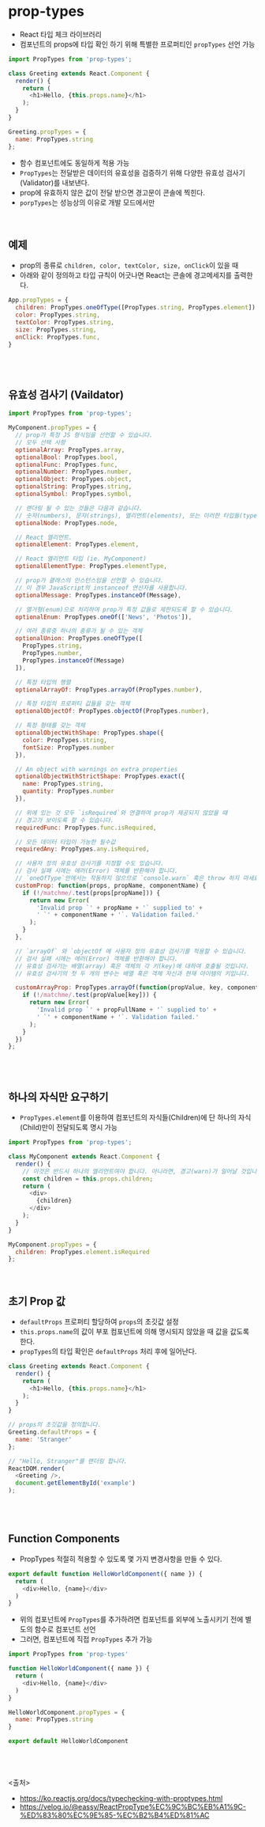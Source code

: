 # prop-types

- React 타입 체크 라이브러리
- 컴포넌트의 props에 타입 확인 하기 위해 특별한 프로퍼티인 `propTypes` 선언 가능

```js
import PropTypes from 'prop-types';

class Greeting extends React.Component {
  render() {
    return (
      <h1>Hello, {this.props.name}</h1>
    );
  }
}

Greeting.propTypes = {
  name: PropTypes.string
};
```

- 함수 컴포넌트에도 동일하게 적용 가능
- `PropTypes`는 전달받은 데이터의 유효성을 검증하기 위해 다양한 유효성 검사기(Validator)를 내보낸다.
- prop에 유효하지 않은 값이 전달 받으면 경고문이 콘솔에 찍힌다.
- `porpTypes`는 성능상의 이유로 개발 모드에서만

<br>

## 예제

- prop의 종류로 `children, color, textColor, size, onClick`이 있을 때
- 아래와 같이 정의하고 타입 규칙이 어긋나면 React는 콘솔에 경고메세지를 출력한다.

```js
App.propTypes = {
  children: PropTypes.oneOfType([PropTypes.string, PropTypes.element]).isRequired,
  color: PropTypes.string,
  textColor: PropTypes.string,
  size: PropTypes.string,
  onClick: PropTypes.func,
}
```

<br><br>

## 유효성 검사기 (Vaildator)

```js
import PropTypes from 'prop-types';

MyComponent.propTypes = {
  // prop가 특정 JS 형식임을 선언할 수 있습니다.
  // 모두 선택 사항
  optionalArray: PropTypes.array,
  optionalBool: PropTypes.bool,
  optionalFunc: PropTypes.func,
  optionalNumber: PropTypes.number,
  optionalObject: PropTypes.object,
  optionalString: PropTypes.string,
  optionalSymbol: PropTypes.symbol,

  // 랜더링 될 수 있는 것들은 다음과 같습니다.
  // 숫자(numbers), 문자(strings), 엘리먼트(elements), 또는 이러한 타입들(types)을 포함하고 있는 배열(array) (혹은 배열의 fragment)
  optionalNode: PropTypes.node,

  // React 엘리먼트.
  optionalElement: PropTypes.element,

  // React 엘리먼트 타입 (ie. MyComponent)
  optionalElementType: PropTypes.elementType,

  // prop가 클래스의 인스턴스임을 선언할 수 있습니다.
  // 이 경우 JavaScript의 instanceof 연산자를 사용합니다.
  optionalMessage: PropTypes.instanceOf(Message),

  // 열거형(enum)으로 처리하여 prop가 특정 값들로 제한되도록 할 수 있습니다.
  optionalEnum: PropTypes.oneOf(['News', 'Photos']),

  // 여러 종류중 하나의 종류가 될 수 있는 객체
  optionalUnion: PropTypes.oneOfType([
    PropTypes.string,
    PropTypes.number,
    PropTypes.instanceOf(Message)
  ]),

  // 특정 타입의 행렬
  optionalArrayOf: PropTypes.arrayOf(PropTypes.number),

  // 특정 타입의 프로퍼티 값들을 갖는 객체
  optionalObjectOf: PropTypes.objectOf(PropTypes.number),

  // 특정 형태를 갖는 객체
  optionalObjectWithShape: PropTypes.shape({
    color: PropTypes.string,
    fontSize: PropTypes.number
  }),

  // An object with warnings on extra properties
  optionalObjectWithStrictShape: PropTypes.exact({
    name: PropTypes.string,
    quantity: PropTypes.number
  }),

  // 위에 있는 것 모두 `isRequired`와 연결하여 prop가 제공되지 않았을 때
  // 경고가 보이도록 할 수 있습니다.
  requiredFunc: PropTypes.func.isRequired,

  // 모든 데이터 타입이 가능한 필수값
  requiredAny: PropTypes.any.isRequired,

  // 사용자 정의 유효성 검사기를 지정할 수도 있습니다.
  // 검사 실패 시에는 에러(Error) 객체를 반환해야 합니다.
  // `oneOfType`안에서는 작동하지 않으므로 `console.warn` 혹은 throw 하지 마세요.
  customProp: function(props, propName, componentName) {
    if (!/matchme/.test(props[propName])) {
      return new Error(
        'Invalid prop `' + propName + '` supplied to' +
        ' `' + componentName + '`. Validation failed.'
      );
    }
  },

  // `arrayOf` 와 `objectOf 에 사용자 정의 유효성 검사기를 적용할 수 있습니다.
  // 검사 실패 시에는 에러(Error) 객체를 반환해야 합니다.
  // 유효성 검사기는 배열(array) 혹은 객체의 각 키(key)에 대하여 호출될 것입니다.
  // 유효성 검사기의 첫 두 개의 변수는 배열 혹은 객체 자신과 현재 아이템의 키입니다.

  customArrayProp: PropTypes.arrayOf(function(propValue, key, componentName, location, propFullName) {
    if (!/matchme/.test(propValue[key])) {
      return new Error(
        'Invalid prop `' + propFullName + '` supplied to' +
        ' `' + componentName + '`. Validation failed.'
      );
    }
  })
};
```

<br><br>

## 하나의 자식만 요구하기

- `PropTypes.element`를 이용하여 컴포넌트의 자식들(Children)에 단 하나의 자식(Child)만이 전달되도록 명시 가능

```js
import PropTypes from 'prop-types';

class MyComponent extends React.Component {
  render() {
    // 이것은 반드시 하나의 엘리먼트여야 합니다. 아니라면, 경고(warn)가 일어날 것입니다.
    const children = this.props.children;
    return (
      <div>
        {children}
      </div>
    );
  }
}

MyComponent.propTypes = {
  children: PropTypes.element.isRequired
};
```

<br>

## 초기 Prop 값

- `defaultProps` 프로퍼티 할당하여 `props`의 초깃값 설정
- `this.props.name`의 값이 부포 컴포넌트에 의해 명시되지 않았을 때 값을 값도록 한다.
- `propTypes`의 타입 확인은 `defaultProps` 처리 후에 일어난다.

```js
class Greeting extends React.Component {
  render() {
    return (
      <h1>Hello, {this.props.name}</h1>
    );
  }
}

// props의 초깃값을 정의합니다.
Greeting.defaultProps = {
  name: 'Stranger'
};

// "Hello, Stranger"를 랜더링 합니다.
ReactDOM.render(
  <Greeting />,
  document.getElementById('example')
);
```

<br><br>

## Function Components

- PropTypes 적절히 적용할 수 있도록 몇 가지 변경사항을 만들 수 있다.

```js
export default function HelloWorldComponent({ name }) {
  return (
    <div>Hello, {name}</div>
  )
}
```

- 위의 컴포넌트에 `PropTypes`를 추가하려면 컴포넌트를 외부에 노출시키기 전에 별도의 함수로 컴포넌트 선언
- 그러면, 컴포넌트에 직접 `PropTypes` 추가 가능

```js
import PropTypes from 'prop-types'

function HelloWorldComponent({ name }) {
  return (
    <div>Hello, {name}</div>
  )
}

HelloWorldComponent.propTypes = {
  name: PropTypes.string
}

export default HelloWorldComponent
```

<br><br><br>
<출처>

- <https://ko.reactjs.org/docs/typechecking-with-proptypes.html>
- <https://velog.io/@eassy/ReactPropType%EC%9C%BC%EB%A1%9C-%ED%83%80%EC%9E%85-%EC%B2%B4%ED%81%AC>
